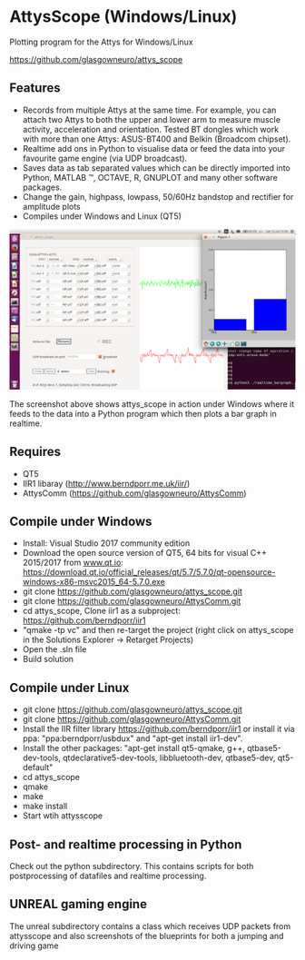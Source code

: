 # AttysScope (Windows/Linux)

Plotting program for the Attys for Windows/Linux

https://github.com/glasgowneuro/attys_scope

## Features

* Records from multiple Attys at the same time. For example, you can attach two Attys to both the upper and lower arm to measure muscle activity, acceleration and orientation. Tested BT dongles which work with more than one Attys: ASUS-BT400 and Belkin (Broadcom chipset).
* Realtime add ons in Python to visualise data or feed the data into your favourite game engine (via UDP broadcast).
* Saves data as tab separated values which can be directly imported into Python, MATLAB ™, OCTAVE, R, GNUPLOT and many other software packages.
* Change the gain, highpass, lowpass, 50/60Hz bandstop and rectifier for amplitude plots
* Compiles under Windows and Linux (QT5)

![alt tag](screenshot.png)

The screenshot above shows attys_scope in action under Windows where it feeds to the data into a Python program
which then plots a bar graph in realtime.

## Requires
* QT5
* IIR1 libaray (http://www.berndporr.me.uk/iir/)
* AttysComm (https://github.com/glasgowneuro/AttysComm)

## Compile under Windows
* Install: Visual Studio 2017 community edition
* Download the open source version of QT5, 64 bits for visual C++ 2015/2017 from www.qt.io:
  https://download.qt.io/official_releases/qt/5.7/5.7.0/qt-opensource-windows-x86-msvc2015_64-5.7.0.exe
* git clone https://github.com/glasgowneuro/attys_scope.git 
* git clone https://github.com/glasgowneuro/AttysComm.git
* cd attys_scope, Clone iir1 as a subproject: https://github.com/berndporr/iir1
* "qmake -tp vc" and then re-target the project (right click on attys_scope in the Solutions Explorer -> Retarget Projects)
* Open the .sln file
* Build solution

## Compile under Linux
* git clone https://github.com/glasgowneuro/attys_scope.git 
* git clone https://github.com/glasgowneuro/AttysComm.git
* Install the IIR filter library https://github.com/berndporr/iir1 or install it via ppa: "ppa:berndporr/usbdux" and  "apt-get install iir1-dev".
* Install the other packages: "apt-get install qt5-qmake, g++, qtbase5-dev-tools, qtdeclarative5-dev-tools, libbluetooth-dev, qtbase5-dev, qt5-default"
* cd attys_scope
* qmake
* make
* make install
* Start wtih attysscope

## Post- and realtime processing in Python
Check out the python subdirectory. This contains scripts for both postprocessing of datafiles and realtime processing.

## UNREAL gaming engine
The unreal subdirectory contains a class which receives UDP packets from attysscope and also screenshots of the blueprints for both a jumping and driving game
